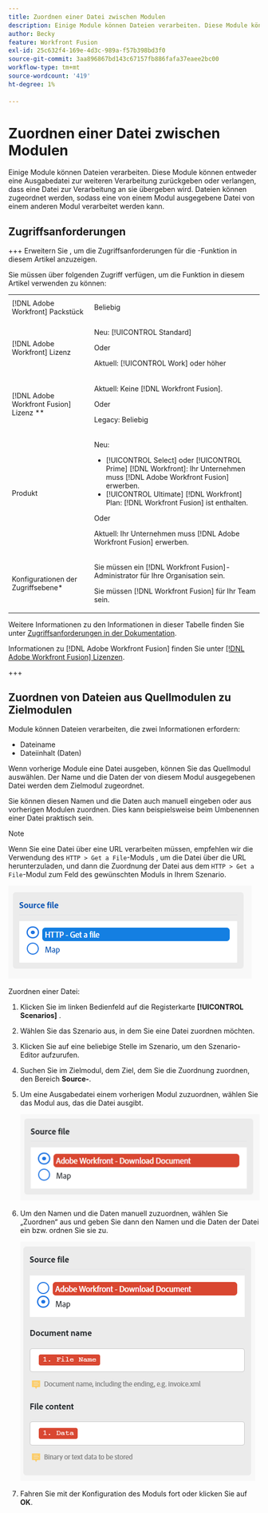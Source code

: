 ```yaml
---
title: Zuordnen einer Datei zwischen Modulen
description: Einige Module können Dateien verarbeiten. Diese Module können entweder eine Ausgabedatei zurückgeben, die zur weiteren Verarbeitung gesendet werden soll, oder sie erfordern, dass eine Datei zur Verarbeitung an sie übergeben wird. Bevor diese Module zusammenarbeiten können, um Dateien zu verarbeiten, müssen sie einander zugeordnet werden.
author: Becky
feature: Workfront Fusion
exl-id: 25c632f4-169e-4d3c-989a-f57b398bd3f0
source-git-commit: 3aa896867bd143c67157fb886fafa37eaee2bc00
workflow-type: tm+mt
source-wordcount: '419'
ht-degree: 1%

---
```


# Zuordnen einer Datei zwischen Modulen

Einige Module können Dateien verarbeiten. Diese Module können entweder eine Ausgabedatei zur weiteren Verarbeitung zurückgeben oder verlangen, dass eine Datei zur Verarbeitung an sie übergeben wird. Dateien können zugeordnet werden, sodass eine von einem Modul ausgegebene Datei von einem anderen Modul verarbeitet werden kann.

## Zugriffsanforderungen

+++ Erweitern Sie , um die Zugriffsanforderungen für die -Funktion in diesem Artikel anzuzeigen.

Sie müssen über folgenden Zugriff verfügen, um die Funktion in diesem Artikel verwenden zu können:

<table style="table-layout:auto">
 <col> 
 <col> 
 <tbody> 
  <tr> 
   <td role="rowheader">[!DNL Adobe Workfront] Packstück</td> 
   <td> <p>Beliebig</p> </td> 
  </tr> 
  <tr data-mc-conditions=""> 
   <td role="rowheader">[!DNL Adobe Workfront] Lizenz</td> 
   <td> <p>Neu: [!UICONTROL Standard]</p><p>Oder</p><p>Aktuell: [!UICONTROL Work] oder höher</p> </td> 
  </tr> 
  <tr> 
   <td role="rowheader">[!DNL Adobe Workfront Fusion] Lizenz **</td> 
   <td>
   <p>Aktuell: Keine [!DNL Workfront Fusion].</p>
   <p>Oder</p>
   <p>Legacy: Beliebig </p>
   </td> 
  </tr> 
  <tr> 
   <td role="rowheader">Produkt</td> 
   <td>
   <p>Neu:</p> <ul><li>[!UICONTROL Select] oder [!UICONTROL Prime] [!DNL Workfront]: Ihr Unternehmen muss [!DNL Adobe Workfront Fusion] erwerben.</li><li>[!UICONTROL Ultimate] [!DNL Workfront] Plan: [!DNL Workfront Fusion] ist enthalten.</li></ul>
   <p>Oder</p>
   <p>Aktuell: Ihr Unternehmen muss [!DNL Adobe Workfront Fusion] erwerben.</p>
   </td> 
  </tr>
  <tr data-mc-conditions=""> 
   <td role="rowheader">Konfigurationen der Zugriffsebene*</td> 
   <td> 
     <p>Sie müssen ein [!DNL Workfront Fusion]-Administrator für Ihre Organisation sein.</p>
     <p>Sie müssen [!DNL Workfront Fusion] für Ihr Team sein.</p>
   </td> 
  </tr> 
   </td> 
  </tr> 
 </tbody> 
</table>

Weitere Informationen zu den Informationen in dieser Tabelle finden Sie unter [Zugriffsanforderungen in der Dokumentation](/help/workfront-fusion/references/licenses-and-roles/access-level-requirements-in-documentation.md).

Informationen zu [!DNL Adobe Workfront Fusion] finden Sie unter [[!DNL Adobe Workfront Fusion] Lizenzen](/help/workfront-fusion/set-up-and-manage-workfront-fusion/licensing-operations-overview/license-automation-vs-integration.md).

+++

## Zuordnen von Dateien aus Quellmodulen zu Zielmodulen

Module können Dateien verarbeiten, die zwei Informationen erfordern:

* Dateiname
* Dateiinhalt (Daten)

Wenn vorherige Module eine Datei ausgeben, können Sie das Quellmodul auswählen. Der Name und die Daten der von diesem Modul ausgegebenen Datei werden dem Zielmodul zugeordnet.

Sie können diesen Namen und die Daten auch manuell eingeben oder aus vorherigen Modulen zuordnen. Dies kann beispielsweise beim Umbenennen einer Datei praktisch sein.

>[!NOTE]
>
>Wenn Sie eine Datei über eine URL verarbeiten müssen, empfehlen wir die Verwendung des `HTTP > Get a File`-Moduls , um die Datei über die URL herunterzuladen, und dann die Zuordnung der Datei aus dem `HTTP > Get a File`-Modul zum Feld des gewünschten Moduls in Ihrem Szenario.
>
>![Zuordnungsdatei](assets/map-source-file.png)

Zuordnen einer Datei:

1. Klicken Sie im linken Bedienfeld auf die Registerkarte **[!UICONTROL Scenarios]** .
1. Wählen Sie das Szenario aus, in dem Sie eine Datei zuordnen möchten.
1. Klicken Sie auf eine beliebige Stelle im Szenario, um den Szenario-Editor aufzurufen.
1. Suchen Sie im Zielmodul, dem Ziel, dem Sie die Zuordnung zuordnen, den Bereich **Source-**.
1. Um eine Ausgabedatei einem vorherigen Modul zuzuordnen, wählen Sie das Modul aus, das die Datei ausgibt.

   ![Workfront-Dokument herunterladen](assets/wf-download-document.png)

1. Um den Namen und die Daten manuell zuzuordnen, wählen Sie „Zuordnen“ aus und geben Sie dann den Namen und die Daten der Datei ein bzw. ordnen Sie sie zu.

   ![Verwenden der Zuordnungsoption](assets/use-the-map-option.png)

1. Fahren Sie mit der Konfiguration des Moduls fort oder klicken Sie auf **OK**.
